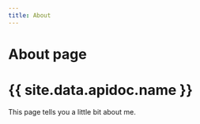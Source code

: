 ```yaml
---
title: About
---
```

# About page

# {{ site.data.apidoc.name }}

This page tells you a little bit about me.
